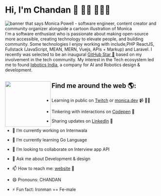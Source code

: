 # Hi, I'm Chandan 👋 👋🏾 👩🏾‍💻

<img src="https://raw.githubusercontent.com/M0nica/M0nica/master/gh-header-image-cropped.png" alt="banner that says Monica Powell - software engineer, content creator and community organizer alongside a cartoon illustration of Monica">
I'm a software enthusiast who is passionate about making open-source more accessible, creating technology to elevate people, and building community. Some technologies I enjoy working with include,PHP ReactJS, Fullstack (JavaScript, MEAN, MERN, Vuejs, APIs + Markup) and Laravel. I recently was selected to be an inaugural <a href="https://stars.github.com/">GitHub Star 🌟</a> based on my involvement in the tech community.  My interest in the Tech ecosystem led me to found <a href="https://www.iqbotics.com/">Iqbotics India</a>, a company for AI and Robotics design & development.


## Find me around the web 🌎: <a href="https://github.com/cmmishra9"><img align="left" width="150" height="150" src="https://github.com/M0nica/M0nica/blob/main/octomonica/m0nica-octocat-rotating.gif?raw=true"></a>
- Learning in public on <a href="https://www.twitch.tv/blacktechdiva">Twitch</a> or <a href="https://www.monica.dev">monica.dev</a> 📹 ✍🏾
- Tinkering with interactions on <a href="https://codepen.io/m0nica"> Codepen</a> 🏓
- Sharing updates on <a href="https://www.linkedin.com/in/chandan-mishra-20079ba3">LinkedIn</a> 💼

- 🔭 I’m currently working on Internwala
- 🌱 I’m currently learning Go Language
- 👯 I’m looking to collaborate on Interview app API
- 💬 Ask me about Development & design
- 📫 How to reach me: <a href="https://www.iqbotics.com">website</a> 💼
- 😄 Pronouns: CHANDAN
- ⚡ Fun fact: Ironman == Fe-male

